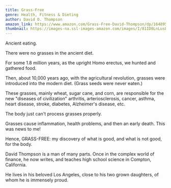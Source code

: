 ```yaml
---
title: Grass-Free
genre: Health, Fitness & Dieting
author: David O. Thompson
amazon_link: https://www.amazon.com/Grass-Free-David-Thompson/dp/1648950256/ref=tmm_pap_swatch_0?_encoding=UTF8&qid=1643532662&sr=8-1
thumbnail: https://images-na.ssl-images-amazon.com/images/I/81ID8LnLusL.jpg
---
```

Ancient eating.

There were no grasses in the ancient diet.

For some 1.8 million years, as the upright Homo erectus, we hunted and gathered food.

Then, about 10,000 years ago, with the agricultural revolution, grasses were introduced into the modern diet. (Grass seeds were never eaten.)

These grasses, mainly wheat, sugar cane, and corn, are responsible for the new "diseases of civilization" arthritis, arteriosclerosis, cancer, asthma, heart disease, stroke, diabetes, Alzheimer's disease, etc.

The body just can't process grasses properly.

Grasses cause inflammation, health problems, and then an early death. This was news to me!

Hence, GRASS-FREE: my discovery of what is good, and what is not good, for the body.

David Thompson is a man of many parts. Once in the complex world of finance, he now writes, and teaches high school science in Compton, California.

He lives in his beloved Los Angeles, close to his two grown daughters, of whom he is immensely proud.